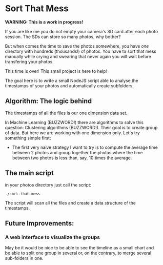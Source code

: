 # Sort That Mess

**WARNING: This is a work in progress!** 

If you are like me you do not empty your camera's SD card after each photo session.
The SDs can store so many photos, why bother?

But when comes the time to save the photos somewhere, you have *one* directory with hundreds (thousands!) of photos. You have to sort that mess manually while crying and swearing that never again you will wait before transfering your photos.

This time is over! This small project is here to help!

The goal here is to write a small NodeJS script able to analyse the timestamps of your photos and automatically create subfolders.


## Algorithm: The logic behind

The timestamps of all the files is our one dimension data set.

In Machine Learning (BUZZWORD!) there are algorithms to solve this question: Clustering algorithms (BUZZWORD!). Their goal is to create group of data. But here we are working with one dimension only. Let's try something simple first:

+ The first very naive strategy I want to try is to compute the average time between 2 photos and group together the photos where the time between two photos is less than, say, 10 times the average.



## The main script

in your photos directory just call the script:

```
./sort-that-mess
```

The script will scan all the files and create a data structure of the timestamps.


## Future Improvements: 

### A web interface to visualize the groups

May be it would be nice to be able to see the timeline as a small chart and be able to split one group in several or, on the contrary, to merge several sub-folders in one.

